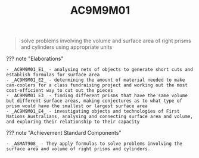 ﻿---
tags: australian-curriculum
title: AC9M9M01
type: note
---
> solve problems involving the volume and surface area of right prisms and cylinders using appropriate units

??? note "Elaborations"

	- _AC9M9M01_E1_ - analysing nets of objects to generate short cuts and establish formulas for surface area
	- _AC9M9M01_E2_ - determining the amount of material needed to make can-coolers for a class fundraising project and working out the most cost-efficient way to cut out the pieces
	- _AC9M9M01_E3_ - finding different prisms that have the same volume but different surface areas, making conjectures as to what type of prism would have the smallest or largest surface area
	- _AC9M9M01_E4_ - investigating objects and technologies of First Nations Australians, analysing and connecting surface area and volume, and exploring their relationship to their capacity
??? note "Achievement Standard Components"

	- _ASMAT908_ - They apply formulas to solve problems involving the surface area and volume of right prisms and cylinders.